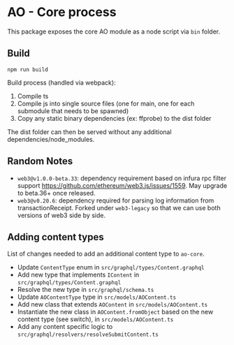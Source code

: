 # AO - Core process

This package exposes the core AO module as a node script via `bin` folder.

## Build

`npm run build`

Build process (handled via webpack):

1. Compile ts
2. Compile js into single source files (one for main, one for each submodule that needs to be spawned)
3. Copy any static binary dependencies (ex: ffprobe) to the dist folder

The dist folder can then be served without any additional dependencies/node_modules.

## Random Notes

-   `web3@v1.0.0-beta.33`: dependency requirement based on infura rpc filter support https://github.com/ethereum/web3.js/issues/1559. May upgrade to beta.36+ once released.
-   `web3@v0.20.6`: dependency required for parsing log information from transactionReceipt. Forked under `web3-legacy` so that we can use both versions of web3 side by side.

## Adding content types

List of changes needed to add an additional content type to `ao-core`.

-   Update `ContentType` enum in `src/graphql/types/Content.graphql`
-   Add new type that implements `IContent` in `src/graphql/types/Content.graphql`
-   Resolve the new type in `src/graphql/schema.ts`
-   Update `AOContentType` type in `src/models/AOContent.ts`
-   Add new class that extends `AOContent` in `src/models/AOContent.ts`
-   Instantiate the new class in `AOContent.fromObject` based on the new content type (see switch), in `src/models/AOContent.ts`
-   Add any content specific logic to `src/graphql/resolvers/resolveSubmitContent.ts`
